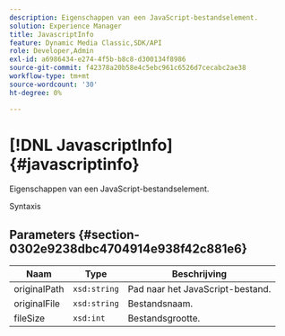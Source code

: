 ```yaml
---
description: Eigenschappen van een JavaScript-bestandselement.
solution: Experience Manager
title: JavascriptInfo
feature: Dynamic Media Classic,SDK/API
role: Developer,Admin
exl-id: a6986434-e274-4f5b-b8c8-d300134f8986
source-git-commit: f42378a20b58e4c5ebc961c6526d7cecabc2ae38
workflow-type: tm+mt
source-wordcount: '30'
ht-degree: 0%

---
```


# [!DNL JavascriptInfo]{#javascriptinfo}

Eigenschappen van een JavaScript-bestandselement.

Syntaxis

## Parameters {#section-0302e9238dbc4704914e938f42c881e6}

| Naam | Type | Beschrijving |
|---|---|---|
| originalPath | `xsd:string` | Pad naar het JavaScript-bestand. |
| originalFile | `xsd:string` | Bestandsnaam. |
| fileSize | `xsd:int` | Bestandsgrootte. |
